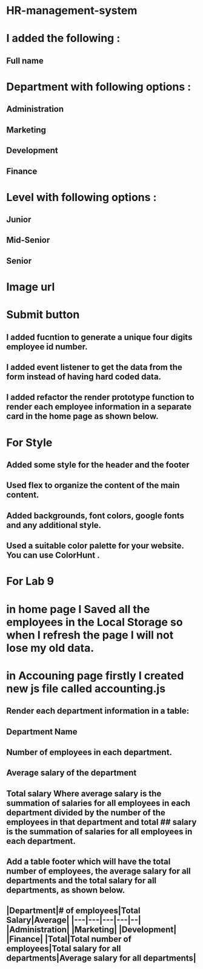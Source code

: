# HR-management-system
# I added the following :
## Full name
# Department with following options :
## Administration
## Marketing
## Development
## Finance
# Level with following options :
## Junior
## Mid-Senior
## Senior
# Image url
# Submit button


## I added fucntion to generate a unique four digits employee id number.
## I added event listener to get the data from the form instead of having hard coded data.
## I added refactor the render prototype function to render each employee information in a separate card in the home page as shown below.


# For Style
## Added some style for the header and the footer
## Used flex to organize the content of the main content.
## Added backgrounds, font colors, google fonts and any additional style.
## Used a suitable color palette for your website. You can use ColorHunt .



# For Lab 9 
# in home page I Saved all the employees in the Local Storage so when I refresh the page I will not lose my old data.


# in Accouning page firstly I created new js file called accounting.js 
## Render each department information in a table:

## Department Name
##  Number of employees in each department.
##  Average salary of the department
## Total salary Where average salary is the summation of salaries for all employees in each department divided by the number of the employees in that department and total ## salary is the summation of salaries for all employees in each department.
## Add a table footer which will have the total number of employees, the average salary for all departments and the total salary for all departments, as shown below.

## |Department|# of employees|Total Salary|Average| |---|---|---|---|--| |Administration| |Marketing| |Development| |Finance| |Total|Total number of employees|Total salary for all departments|Average salary for all departments|